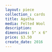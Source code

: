 ```yaml
---
layout: piece
collection_: cards
title: Agatha
media: Felted Wool
description:
dimensions: 5" x 6"
price: $3.50
create_date: 2016
---
```

